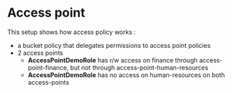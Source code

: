 # Access point

This setup shows how access policy works : 

* a bucket policy that delegates permissions to access point policies
* 2 access points
  * **AccessPointDemoRole** has r/w access on finance through access-point-finance, but not through access-point-human-resources
  * **AccessPointDemoRole** has no access on human-resources on both access-points

